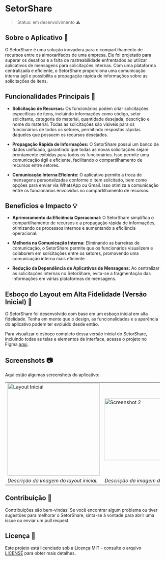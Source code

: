# SetorShare

> Status: em desenvolvimento ⚠️     

## Sobre o Aplicativo 📲

O SetorShare é uma solução inovadora para o compartilhamento de recursos entre os almoxarifados de uma empresa. Ele foi projetado para superar os desafios e a falta de rastreabilidade enfrentados ao utilizar aplicativos de mensagens para solicitações internas. Com uma plataforma centralizada e eficiente, o SetorShare proporciona uma comunicação interna ágil e possibilita a propagação rápida de informações sobre as solicitações de itens.

## Funcionalidades Principais 🚀

- **Solicitação de Recursos:** Os funcionários podem criar solicitações específicas de itens, incluindo informações como código, setor solicitante, categoria do material, quantidade desejada, descrição e nome do material. Todas as solicitações são visíveis para os funcionários de todos os setores, permitindo respostas rápidas daqueles que possuem os recursos desejados.

- **Propagação Rápida de Informações:** O SetorShare possui um banco de dados unificado, garantindo que todas as novas solicitações sejam prontamente exibidas para todos os funcionários. Isso permite uma comunicação ágil e eficiente, facilitando o compartilhamento de recursos entre setores.

- **Comunicação Interna Eficiente:** O aplicativo permite a troca de mensagens personalizadas conforme o item solicitado, bem como opções para enviar via WhatsApp ou Gmail. Isso otimiza a comunicação entre os funcionários envolvidos no compartilhamento de recursos.

## Benefícios e Impacto 💡

- **Aprimoramento da Eficiência Operacional:** O SetorShare simplifica o compartilhamento de recursos e a propagação rápida de informações, otimizando os processos internos e aumentando a eficiência operacional.

- **Melhoria na Comunicação Interna:** Eliminando as barreiras de comunicação, o SetorShare permite que os funcionários visualizem e colaborem em solicitações entre os setores, promovendo uma comunicação interna mais eficiente.

- **Redução da Dependência de Aplicativos de Mensagens:** Ao centralizar as solicitações internas no SetorShare, evita-se a fragmentação das informações em várias plataformas de mensagens.

## Esboço do Layout em Alta Fidelidade (Versão Inicial) 🎨

O SetorShare foi desenvolvido com base em um esboço inicial em alta fidelidade. Tenha em mente que o design, as funcionalidades e a aparência do aplicativo podem ter evoluído desde então.

Para visualizar o esboço completo dessa versão inicial do SetorShare, incluindo todas as telas e elementos de interface, acesse o projeto no Figma [aqui](https://www.figma.com/file/xTYVIMQ5oblGzLNFRwGM3E/Projeto_Almox_Kau%C3%A3?type=design&node-id=0-1&t=JRXm61IHqq8qjSb2-0).

## Screenshots 📷

Aqui estão algumas screenshots do aplicativo:

| | | |
|---|---|---|
| <img src="https://github.com/KrodrigoDev/App_SetorShare/assets/126525471/c2223e00-226d-47a3-9f23-9529990280de" alt="Layout Inicial" width="300"> | <img src="screenshots/screenshot2.png" alt="Screenshot 2" width="300" height="200"> | <img src="screenshots/screenshot3.png" alt="Screenshot 3" width="300" height="200"> |
| *Descrição da imagem do layout inicial.* | *Descrição da imagem da Screenshot 2* | *Descrição da imagem da Screenshot 3* |


## Contribuição 🤝

Contribuições são bem-vindas! Se você encontrar algum problema ou tiver sugestões para melhorar o SetorShare, sinta-se à vontade para abrir uma issue ou enviar um pull request.

## Licença 📄

Este projeto está licenciado sob a Licença MIT - consulte o arquivo [LICENSE](LICENSE) para obter mais detalhes.
